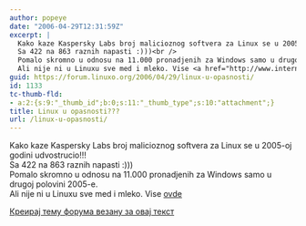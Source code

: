 ```yaml
---
author: popeye
date: "2006-04-29T12:31:59Z"
excerpt: |
  Kako kaze Kaspersky Labs broj malicioznog softvera za Linux se u 2005-oj godini udvostrucio!!!<br />
  Sa 422 na 863 raznih napasti :)))<br />
  Pomalo skromno u odnosu na 11.000 pronadjenih za Windows samo u drugoj polovini 2005-e.<br />
  Ali nije ni u Linuxu sve med i mleko. Vise <a href="http://www.internetnews.com/dev-news/article.php/3601946">ovde </a>
guid: https://forum.linuxo.org/2006/04/29/linux-u-opasnosti/
id: 1133
tc-thumb-fld:
- a:2:{s:9:"_thumb_id";b:0;s:11:"_thumb_type";s:10:"attachment";}
title: Linux u opasnosti???
url: /linux-u-opasnosti/
---
```

Kako kaze Kaspersky Labs broj malicioznog softvera za Linux se u 2005-oj godini udvostrucio!!!  
Sa 422 na 863 raznih napasti :)))  
Pomalo skromno u odnosu na 11.000 pronadjenih za Windows samo u drugoj polovini 2005-e.  
Ali nije ni u Linuxu sve med i mleko. Vise [ovde](http://www.internetnews.com/dev-news/article.php/3601946) <!--break-->

[Креирај тему форума везану за овај текст](https://linuxo.org/nova-tema-na-forumu/?se_pid=1133)